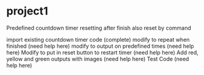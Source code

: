 # project1
Predefined countdown timer resetting after finish also reset by command

import existing countdown timer code (complete) 
modify to repeat when finished (need help here)
modify to output on predefined times (need help here)
Modify to put in reset button to restart timer (need help here)
Add red, yellow and green outputs with images (need help here)
Test Code (need help here)


<script>
var today = new Date();

// Set the date we're counting down to
var countDownDate = today.setHours(24,0,0,0);

// Update the count down every 1 second
var x = setInterval(function() {

  // Get todays date and time
  var now = new Date().getTime();
    
  // Find the distance between now and the count down date
  var distance = countDownDate - now;
    
  // Time calculations for days, hours, minutes and seconds
  var days = Math.floor(distance / (1000 * 60 * 60 * 24));
  var hours = Math.floor((distance % (1000 * 60 * 60 * 24)) / (1000 * 60 * 60));
  var minutes = Math.floor((distance % (1000 * 60 * 60)) / (1000 * 60));
  var seconds = Math.floor((distance % (1000 * 60)) / 1000);
  
  //Wait until entire page loads
  window.onload = function () {
  
  // Output the result in an element with id="demo"
  document.getElementById("wordpress-support").innerHTML = days + "d " + hours + "h "
  + minutes + "m " + seconds + "s ";
  
  }
  // If the count down is over, write some text 
  if (distance < 0) {
    clearInterval(x);
    document.getElementById("wordpress-support").innerHTML = "EXPIRED";
  }
}, 1000);
</script>
